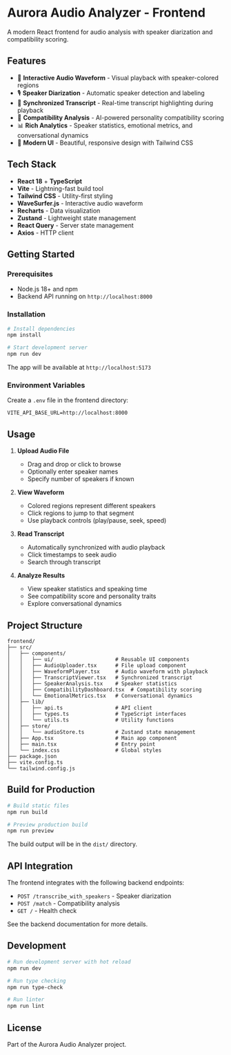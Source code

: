# Aurora Audio Analyzer - Frontend

A modern React frontend for audio analysis with speaker diarization and compatibility scoring.

## Features

- 🎵 **Interactive Audio Waveform** - Visual playback with speaker-colored regions
- 🎙️ **Speaker Diarization** - Automatic speaker detection and labeling
- 📝 **Synchronized Transcript** - Real-time transcript highlighting during playback
- 💝 **Compatibility Analysis** - AI-powered personality compatibility scoring
- 📊 **Rich Analytics** - Speaker statistics, emotional metrics, and conversational dynamics
- 🎨 **Modern UI** - Beautiful, responsive design with Tailwind CSS

## Tech Stack

- **React 18** + **TypeScript**
- **Vite** - Lightning-fast build tool
- **Tailwind CSS** - Utility-first styling
- **WaveSurfer.js** - Interactive audio waveform
- **Recharts** - Data visualization
- **Zustand** - Lightweight state management
- **React Query** - Server state management
- **Axios** - HTTP client

## Getting Started

### Prerequisites

- Node.js 18+ and npm
- Backend API running on `http://localhost:8000`

### Installation

```bash
# Install dependencies
npm install

# Start development server
npm run dev
```

The app will be available at `http://localhost:5173`

### Environment Variables

Create a `.env` file in the frontend directory:

```env
VITE_API_BASE_URL=http://localhost:8000
```

## Usage

1. **Upload Audio File**
   - Drag and drop or click to browse
   - Optionally enter speaker names
   - Specify number of speakers if known

2. **View Waveform**
   - Colored regions represent different speakers
   - Click regions to jump to that segment
   - Use playback controls (play/pause, seek, speed)

3. **Read Transcript**
   - Automatically synchronized with audio playback
   - Click timestamps to seek audio
   - Search through transcript

4. **Analyze Results**
   - View speaker statistics and speaking time
   - See compatibility score and personality traits
   - Explore conversational dynamics

## Project Structure

```
frontend/
├── src/
│   ├── components/
│   │   ├── ui/                    # Reusable UI components
│   │   ├── AudioUploader.tsx      # File upload component
│   │   ├── WaveformPlayer.tsx     # Audio waveform with playback
│   │   ├── TranscriptViewer.tsx   # Synchronized transcript
│   │   ├── SpeakerAnalysis.tsx    # Speaker statistics
│   │   ├── CompatibilityDashboard.tsx  # Compatibility scoring
│   │   └── EmotionalMetrics.tsx   # Conversational dynamics
│   ├── lib/
│   │   ├── api.ts                 # API client
│   │   ├── types.ts               # TypeScript interfaces
│   │   └── utils.ts               # Utility functions
│   ├── store/
│   │   └── audioStore.ts          # Zustand state management
│   ├── App.tsx                    # Main app component
│   ├── main.tsx                   # Entry point
│   └── index.css                  # Global styles
├── package.json
├── vite.config.ts
└── tailwind.config.js
```

## Build for Production

```bash
# Build static files
npm run build

# Preview production build
npm run preview
```

The build output will be in the `dist/` directory.

## API Integration

The frontend integrates with the following backend endpoints:

- `POST /transcribe_with_speakers` - Speaker diarization
- `POST /match` - Compatibility analysis
- `GET /` - Health check

See the backend documentation for more details.

## Development

```bash
# Run development server with hot reload
npm run dev

# Run type checking
npm run type-check

# Run linter
npm run lint
```

## License

Part of the Aurora Audio Analyzer project.
